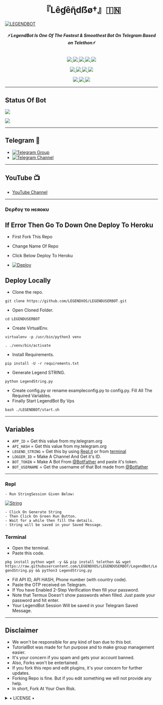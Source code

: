 <h1 align="center">
<b> 『Lêɠêɳ̃dẞø†』🇮🇳 </b>
</h1>

[![LEGENDBOT](https://telegra.ph/file/2dd82644aa7f19518fe60.jpg)](https://github.com/LEGENDXOS/LEGENDUSERBOT)

<h6 align="center">
  <b>⚡ LegendBot Is One Of The Fastest & Smoothest Bot On Telegram Based on Telethon⚡</b>
</h6>

<p align="center">
<a href="https://github.com/LEGENDXOS/LEGENDBOT" alt="GitHub closed issues"> <img src="https://img.shields.io/github/issues-closed-raw/LEGENDXOS/LEGENDBOT?style=flat&logo=github&color=success" /> </a>
<a href="https://github.com/LEGENDXOS/LEGENDBOT/graphs/contributors" alt="GitHub contributors"> <img src="https://img.shields.io/github/contributors/LEGENDXOS/LEGENDBOT?style=flat&logo=github" /> </a>
<a href="https://github.com/LEGENDXOS/LEGENDBOT/network/members" alt="GitHub forks"> <img src="https://img.shields.io/github/forks/LEGENDXOS/LEGENDBOT?label=Forks&logo=github" /> </a>
<a href="https://github.com/LEGENDXOS/LEGENDBOT" alt="GitHub closed pull requests"> <img src="https://img.shields.io/github/issues-pr-closed-raw/LEGENDXOS/LEGENDBOT?color=success" /> </a>
<a href="https://github.com/LEGENDXOS/LEGENDBOT" alt="GitHub issues"> <img src="https://img.shields.io/github/issues-raw/LEGENDXOS/LEGENDBOT?style=flat&logo=github&color=yellow" /> </a>
</p>
<p align="center">
<a href="https://www.python.org/" alt="made-with-python"> <img src="https://img.shields.io/badge/Made%20with-Python-1f425f.svg?style=flat&logo=python&color=blue" /> </a>
<a href="https://github.com/LEGENDXOS/LEGENDBOT" alt="Docker!"> <img src="https://aleen42.github.io/badges/src/docker.svg" /> </a>
<a href="https://github.com/LEGENDXOS/LEGENDBOT" alt="GitHub repo size"> <img src="https://img.shields.io/github/repo-size/LEGENDXOS/LEGENDBOT" /> </a>
<a href="https://github.com/LEGENDXOS/LEGENDBOT/blob/master/LICENSE" alt="GPLv3 license"> <img src="https://img.shields.io/badge/License-GPLv3-blue.svg" /> </a>
</p>
<p align="center">
<a href="https://t.me/Legend_Userbot" alt="Telegram!"> <img src="https://aleen42.github.io/badges/src/telegram.svg" /> </a>
<a href="https://github.com/LEGENDXOS/LEGENDBOT/graphs/commit-activity" alt="Maintenance"> <img src="https://img.shields.io/badge/Maintained%3F-yes-green.svg" /> </a>
<a href="https://makeapullrequest.com" alt="PRs Welcome"> <img src="https://img.shields.io/badge/PRs-welcome-brightgreen.svg?style=flat-square" /> </a>
</p>

------
## Status Of Bot 
<p align="left">
    <a href="https://github.com/LEGENDXOS/LEGENDBOT/network/members"><img src="https://img.shields.io/github/forks/LEGENDXOS/LEGENDBOT?label=Forks&logoColor=Black&style=social"></a><p align="left"><a href="https://github.com/LEGENDXOS/LEGENDBOT/stargazers"><img src="https://img.shields.io/github/stars/LEGENDXOS/LEGENDBOT?logoColor=Blue&style=social"></a><p align="left"><a href="https://github.com/LEGENDXOS/LEGENDBOT"></a><p align="left"><a href="https://github.com/LEGENDXOS/LEGENDBOT?"></a>

------
## Telegram 🏪
- [![Telegram Group](https://img.shields.io/badge/Telegram-Group-brightgreen)](https://t.me/adityadiscus)
- [![Telegram Channel](https://img.shields.io/badge/Telegram-Channel-brightgreen)](https://t.me/adityaserver)

------
## YouTube 📺
- [YouTube Channel](https://youtube.com/c/AdityaHalder)

------------
<h3> Dєρℓογ το нєяοκυ </h3>

## If Error Then Go To Down One Deploy To Heroku

- First Fork This Repo

- Change Name Of Repo

- Click Below Deploy To Heroku


- [![Deploy](https://www.herokucdn.com/deploy/button.svg)](https://heroku.com/deploy?template=https://github.com/Ankit787941/LEGENDBOT)

## Deploy Locally

- Clone the repo. 

`git clone https://github.com/LEGENDXOS/LEGENDUSERBOT.git`
- Open Cloned Folder.

`cd LEGENDUSERBOT`
- Create VirtualEnv.

`virtualenv -p /usr/bin/python3 venv`

`. ./venv/bin/activate`
- Install Requirements.

`pip install -U -r requirements.txt`
- Generate Legend STRING.

`python LegendString.py`
- Create config.py or rename exampleconfig.py to config.py. Fill All The Required Variables.
- Finally Start LegendBot By Vps

`bash ./LEGENDBOT/start.sh`

---------

## Variables

- `APP_ID`  =  Get this value from my.telegram.org
- `API_HASH`  =  Get this value from my.telegram.org
- `LEGEND_STRING`  =  Get this by using [Repl.it](#Repl) or from [terminal](#Terminal)
- `LOGGER_ID`  =  Make A Channel And Get it's ID.
- `BOT_TOKEN`  =  Make A Bot From [@BotFather](https://t.me/botfather) and paste it's token.
- `BOT_USERNAME`  =  Get the username of that Bot made from [@Botfather](https://t.me/botfather)

------
### Repl


    - Run StringSession Given Below:
   

[![String](https://telegra.ph/file/a6bca4695a54de983c015.jpg)](https://replit.com/@LEGENDXOS/LEGEND-STRING#main.py) 

    - Click On Generate String
    - Then Click On Green Run Button.
    - Wait for a while then fill the details.
    - String will be saved in your Saved Message.


### Terminal
- Open the terminal.
- Paste this code.

`pkg install python wget -y && pip install telethon && wget https://raw.githubusercontent.com/LEGENDXOS/LEGENDUSERBOT/LegendBot/LegendString.py && python3 LegendString.py`
- Fill API ID, API HASH, Phone number (with country code).
- Paste the OTP received on Telegram.
- If You have Enabled 2-Step Verification then fill your password.
- Note that Termux Doesn't show passwords when filled. Just paste your password and hit enter.
- Your LegendBot Session Will be saved in your Telegram Saved Message.


------
## Disclaimer
- We won't be responsible for any kind of ban due to this bot.
- TutorialBot was made for fun purpose and to make group management easier.
- It's your concern if you spam and gets your account banned.
- Also, Forks won't be entertained.
- If you fork this repo and edit plugins, it's your concern for further updates.
- Forking Repo is fine. But if you edit something we will not provide any help.
- In short, Fork At Your Own Risk.

<details>

  <summary> • LICENSE • </summary>

![](https://www.gnu.org/graphics/gplv3-or-later.png)

LEGENDXOS

Project [LEGENDBOT](https://github.com/LEGENDXOS/LEGENDBOT) is free software: you can redistribute it and/or modify

it under the terms of the GNU General Public License as published by

the Free Software Foundation, either version 3 of the License, or

(at your option) any later version.

This program is distributed in the hope that it will be useful,

but WITHOUT ANY WARRANTY; without even the implied warranty of

MERCHANTABILITY or FITNESS FOR A PARTICULAR PURPOSE.  See the

GNU General Public License for more details.

You should have received a copy of the GNU General Public License

along with this program. If not, see <https://www.gnu.org/licenses/>.

</details>
